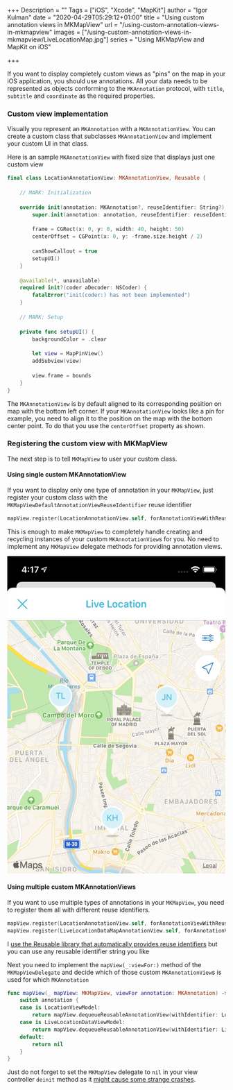 +++
Description = ""
Tags = ["iOS", "Xcode", "MapKit"]
author = "Igor Kulman"
date = "2020-04-29T05:29:12+01:00"
title = "Using custom annotation views in MKMapView"
url = "/using-custom-annotation-views-in-mkmapview"
images = ["/using-custom-annotation-views-in-mkmapview/LiveLocationMap.jpg"]
series = "Using MKMapView and MapKit on iOS"

+++

If you want to display completely custom views as "pins" on the map in your iOS application, you should use annotations. All your data needs to be represented as objects conforming to the `MKAnnotation` protocol, with `title`, `subtitle` and `coordinate` as the required properties.

### Custom view implementation

Visually you represent an `MKAnnotation` with a `MKAnnotationView`. You can create a custom class that subclasses `MKAnnotationView` and implement your custom UI in that class. 

Here is an sample `MKAnnotationView` with fixed size that displays just one custom view

```swift
final class LocationAnnotationView: MKAnnotationView, Reusable {

    // MARK: Initialization

    override init(annotation: MKAnnotation?, reuseIdentifier: String?) {
        super.init(annotation: annotation, reuseIdentifier: reuseIdentifier)

        frame = CGRect(x: 0, y: 0, width: 40, height: 50)
        centerOffset = CGPoint(x: 0, y: -frame.size.height / 2)

        canShowCallout = true
        setupUI()
    }

    @available(*, unavailable)
    required init?(coder aDecoder: NSCoder) {
        fatalError("init(coder:) has not been implemented")
    }

    // MARK: Setup

    private func setupUI() {
        backgroundColor = .clear

        let view = MapPinView()
        addSubview(view)

        view.frame = bounds
    }
}
```

The `MKAnnotationView` is by default aligned to its corresponding position on map with the bottom left corner. If your `MKAnnotationView` looks like a pin for example, you need to align it to the position on the map with the bottom center point. To do that you use the `centerOffset` property as shown.

### Registering the custom view with MKMapView

The next step is to tell `MKMapView` to user your custom class. 

#### Using single custom MKAnnotationView

If you want to display only one type of annotation in your `MKMapView`, just register your custom class with the `MKMapViewDefaultAnnotationViewReuseIdentifier` reuse identifier

```swift
mapView.register(LocationAnnotationView.self, forAnnotationViewWithReuseIdentifier: MKMapViewDefaultAnnotationViewReuseIdentifier)
```

This is enough to make `MKMapView` to completely handle creating and recycling instances of your custom `MKAnnotationView`s for you. No need to implement any `MKMapView` delegate methods for providing annotation views.

![Custom MKAnnotationView](LiveLocationMap.jpg)

<!--more-->

#### Using multiple custom MKAnnotationViews

If you want to use multiple types of annotations in your `MKMapView`, you need to register them all with different reuse identifiers. 

```swift
mapView.register(LocationAnnotationView.self, forAnnotationViewWithReuseIdentifier: LocationAnnotationView.reuseIdentifier)
mapView.register(LiveLocationDataMapAnnotationView.self, forAnnotationViewWithReuseIdentifier: LiveLocationDataMapAnnotationView.reuseIdentifier)
```

I [use the Reusable library that automatically provides reuse identifiers](/simpler-and-safer-custom-tableview-cells/) but you can use any reusable identifier string you like

Next you need to implement the `mapView(_:viewFor:)` method of the `MKMapViewDelegate` and decide which of those custom `MKAnnotationView`s is used for which `MKAnnotation`

```swift
func mapView(_ mapView: MKMapView, viewFor annotation: MKAnnotation) -> MKAnnotationView? {
    switch annotation {    
    case is LocationViewModel:
        return mapView.dequeueReusableAnnotationView(withIdentifier: LocationAnnotationView.reuseIdentifier, for: annotation)
    case is LiveLocationDataViewModel:
        return mapView.dequeueReusableAnnotationView(withIdentifier: LiveLocationDataMapAnnotationView.reuseIdentifier, for: annotation)    
    default:        
        return nil
    }
}
```

Just do not forget to set the `MKMapView` delegate to `nil` in your view controller `deinit` method as it [might cause some strange crashes](https://stackoverflow.com/questions/7269303/mkmapview-crashes-app-when-view-controller-popped).
